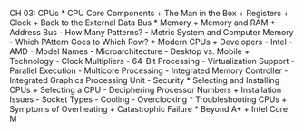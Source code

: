CH 03: CPUs
    * CPU Core Components
        + The Man in the Box
        + Registers
        + Clock
        + Back to the External Data Bus
    * Memory
        + Memory and RAM
        + Address Bus
          - How Many Patterns?
          - Metric System and Computer Memory
          - Which PAttern Goes to Which Row?
    * Modern CPUs
        + Developers
          - Intel
          - AMD
          - Model Names
          - Microarchitecture
          - Desktop vs. Mobile
        + Technology
          - Clock Multipliers
          - 64-Bit Processing
          - Virtualization Support
          - Parallel Execution
          - Multicore Processing
          - Integrated Memory Controller
          - Integrated Graphics Processing Unit
          - Security
    * Selecting and Installing CPUs
        + Selecting a CPU
          - Deciphering Processor Numbers
        + Installation Issues
          - Socket Types
          - Cooling
          - Overclocking
    * Troubleshooting CPUs
        + Symptoms of Overheating
        + Catastrophic Failure
    * Beyond A+
        + Intel Core M